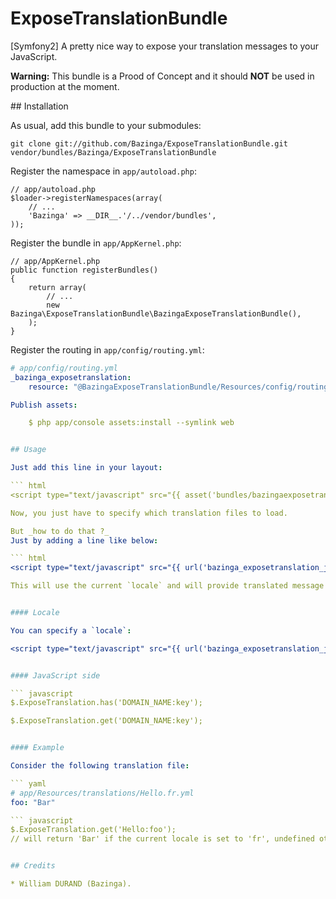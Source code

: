 # ExposeTranslationBundle

[Symfony2] A pretty nice way to expose your translation messages to your JavaScript.

**Warning:** This bundle is a Prood of Concept and it should **NOT** be used in production at the moment.


## Installation

As usual, add this bundle to your submodules:

    git clone git://github.com/Bazinga/ExposeTranslationBundle.git vendor/bundles/Bazinga/ExposeTranslationBundle

Register the namespace in `app/autoload.php`:

    // app/autoload.php
    $loader->registerNamespaces(array(
        // ...
        'Bazinga' => __DIR__.'/../vendor/bundles',
    ));

Register the bundle in `app/AppKernel.php`:

    // app/AppKernel.php
    public function registerBundles()
    {
        return array(
            // ...
            new Bazinga\ExposeTranslationBundle\BazingaExposeTranslationBundle(),
        );
    }

Register the routing in `app/config/routing.yml`:

``` yaml
# app/config/routing.yml
_bazinga_exposetranslation:
    resource: "@BazingaExposeTranslationBundle/Resources/config/routing/routing.xml"

Publish assets:

    $ php app/console assets:install --symlink web


## Usage

Just add this line in your layout:

``` html
<script type="text/javascript" src="{{ asset('bundles/bazingaexposetranslation/js/translation.js') }}"></script>

Now, you just have to specify which translation files to load.

But _how to do that ?_
Just by adding a line like below:

``` html
<script type="text/javascript" src="{{ url('bazinga_exposetranslation_js', { 'domain_name': 'DOMAIN_NAME' } }}"></script>

This will use the current `locale` and will provide translated message for each `DOMAIN_NAME.locale.*` files.


#### Locale

You can specify a `locale`:

<script type="text/javascript" src="{{ url('bazinga_exposetranslation_js', { 'domain_name': 'DOMAIN_NAME', '_locale' : 'LOCALE' } }}"></script>


#### JavaScript side

``` javascript
$.ExposeTranslation.has('DOMAIN_NAME:key');

$.ExposeTranslation.get('DOMAIN_NAME:key');


#### Example

Consider the following translation file:

``` yaml
# app/Resources/translations/Hello.fr.yml
foo: "Bar"

``` javascript
$.ExposeTranslation.get('Hello:foo');
// will return 'Bar' if the current locale is set to 'fr', undefined otherwise.


## Credits

* William DURAND (Bazinga).
